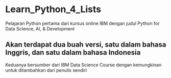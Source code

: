 # Learn_Python_4_Lists

Pelajaran Python pertama dari kursus online IBM dengan judul Python for Data Science, AI, & Development

<h2> Akan terdapat dua buah versi, satu dalam bahasa Inggris, dan satu dalam bahasa Indonesia </h2>

Keduanya bersumber dari IBM Data Science Course dengan kemungkinan untuk ditambahkan dari penulis sendiri
